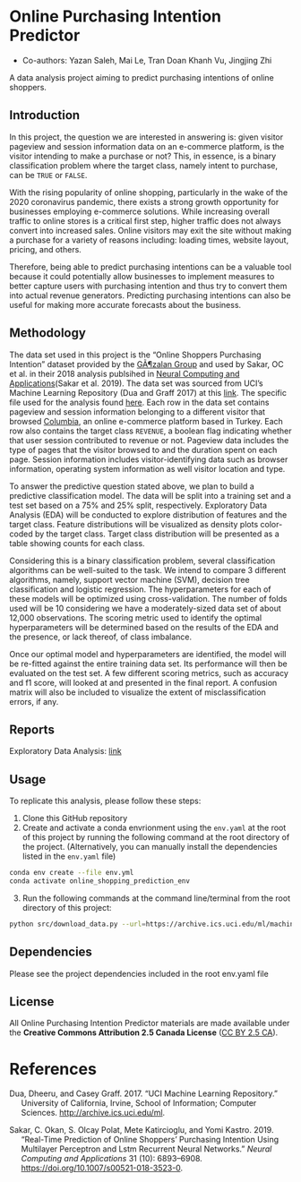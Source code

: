
# Online Purchasing Intention Predictor

  - Co-authors: Yazan Saleh, Mai Le, Tran Doan Khanh Vu, Jingjing Zhi

A data analysis project aiming to predict purchasing intentions of
online shoppers.

## Introduction

In this project, the question we are interested in answering is: given
visitor pageview and session information data on an e-commerce platform,
is the visitor intending to make a purchase or not? This, in essence, is
a binary classification problem where the target class, namely intent to
purchase, can be `TRUE` or `FALSE`.

With the rising popularity of online shopping, particularly in the wake
of the 2020 coronavirus pandemic, there exists a strong growth
opportunity for businesses employing e-commerce solutions. While
increasing overall traffic to online stores is a critical first step,
higher traffic does not always convert into increased sales. Online
visitors may exit the site without making a purchase for a variety of
reasons including: loading times, website layout, pricing, and others.

Therefore, being able to predict purchasing intentions can be a valuable
tool because it could potentially allow businesses to implement measures
to better capture users with purchasing intention and thus try to
convert them into actual revenue generators. Predicting purchasing
intentions can also be useful for making more accurate forecasts about
the business.

## Methodology

The data set used in this project is the “Online Shoppers Purchasing
Intention” dataset provided by the [GÃ¶zalan
Group](http://www.gozalangroup.com.tr/) and used by Sakar, OC et al. in
their 2018 analysis publsihed in [Neural Computing and
Applications](https://link.springer.com/article/10.1007/s00521-018-3523-0)(Sakar
et al. 2019). The data set was sourced from UCI’s Machine Learning
Repository (Dua and Graff 2017) at this
[link](https://archive.ics.uci.edu/ml/datasets/Online+Shoppers+Purchasing+Intention+Dataset).
The specific file used for the analysis found
[here](https://archive.ics.uci.edu/ml/machine-learning-databases/00468/online_shoppers_intention.csv).
Each row in the data set contains pageview and session information
belonging to a different visitor that browsed
[Columbia](https://www.columbia.com.tr), an online e-commerce platform
based in Turkey. Each row also contains the target class `REVENUE`, a
boolean flag indicating whether that user session contributed to revenue
or not. Pageview data includes the type of pages that the visitor
browsed to and the duration spent on each page. Session information
includes visitor-identifying data such as browser information, operating
system information as well visitor location and type.

To answer the predictive question stated above, we plan to build a
predictive classification model. The data will be split into a training
set and a test set based on a 75% and 25% split, respectively.
Exploratory Data Analysis (EDA) will be conducted to explore
distribution of features and the target class. Feature distributions
will be visualized as density plots color-coded by the target class.
Target class distribution will be presented as a table showing counts
for each class.

Considering this is a binary classification problem, several
classification algorithms can be well-suited to the task. We intend to
compare 3 different algorithms, namely, support vector machine (SVM),
decision tree classification and logistic regression. The
hyperparameters for each of these models will be optimized using
cross-validation. The number of folds used will be 10 considering we
have a moderately-sized data set of about 12,000 observations. The
scoring metric used to identify the optimal hyperparameters will be
determined based on the results of the EDA and the presence, or lack
thereof, of class imbalance.

Once our optimal model and hyperparameters are identified, the model
will be re-fitted against the entire training data set. Its performance
will then be evaluated on the test set. A few different scoring metrics,
such as accuracy and f1 score, will looked at and presented in the final
report. A confusion matrix will also be included to visualize the extent
of misclassification errors, if any.

## Reports

Exploratory Data Analysis: [link](/eda/eda.ipynb)

## Usage

To replicate this analysis, please follow these steps:

1.  Clone this GitHub repository
2.  Create and activate a conda envrionment using the `env.yaml` at the
    root of this project by running the following command at the root
    directory of the project. (Alternatively, you can manually install
    the dependencies listed in the `env.yaml` file)

<!-- end list -->

``` bash
conda env create --file env.yml
conda activate online_shopping_prediction_env
```

3.  Run the following commands at the command line/terminal from the
    root directory of this project:

<!-- end list -->

``` bash
python src/download_data.py --url=https://archive.ics.uci.edu/ml/machine-learning-databases/00468/online_shoppers_intention.csv --out_file=data/raw/online_shoppers_intention.csv
```

## Dependencies

Please see the project dependencies included in the root env.yaml file

## License

All Online Purchasing Intention Predictor materials are made available
under the **Creative Commons Attribution 2.5 Canada License** ([CC
BY 2.5 CA](https://creativecommons.org/licenses/by/2.5/ca/)).

# References

<div id="refs" class="references hanging-indent">

<div id="ref-Dua:2019">

Dua, Dheeru, and Casey Graff. 2017. “UCI Machine Learning Repository.”
University of California, Irvine, School of Information; Computer
Sciences. <http://archive.ics.uci.edu/ml>.

</div>

<div id="ref-Sakar2019">

Sakar, C. Okan, S. Olcay Polat, Mete Katircioglu, and Yomi Kastro. 2019.
“Real-Time Prediction of Online Shoppers’ Purchasing Intention Using
Multilayer Perceptron and Lstm Recurrent Neural Networks.” *Neural
Computing and Applications* 31 (10): 6893–6908.
<https://doi.org/10.1007/s00521-018-3523-0>.

</div>

</div>
